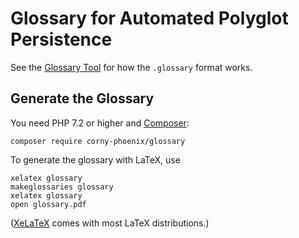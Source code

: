 # Glossary for Automated Polyglot Persistence

See the [Glossary Tool](https://github.com/ksm2/glossary) for how the `.glossary` format works.

## Generate the Glossary

You need PHP 7.2 or higher and [Composer](https://getcomposer.org/):

```
composer require corny-phoenix/glossary
```

To generate the glossary with LaTeX, use

```
xelatex glossary 
makeglossaries glossary 
xelatex glossary 
open glossary.pdf
```

([XeLaTeX](https://de.wikipedia.org/wiki/XeTeX) comes with most LaTeX distributions.)
